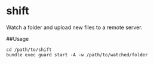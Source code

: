 shift
=====

Watch a folder and upload new files to a remote server.

##Usage

```shell
cd /path/to/shift
bundle exec guard start -A -w /path/to/watched/folder
```